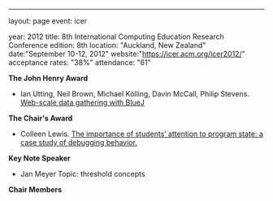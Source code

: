 ---
layout: page
event: icer

year: 2012
title: 8th International Computing Education Research Conference
edition: 8th
location: "Auckland, New Zealand"
date:"September 10-12, 2012"
website:"https://icer.acm.org/icer2012/"
acceptance rates: "38%"
attendance: "61"

**The John Henry Award**

-  Ian Utting, Neil Brown, Michael Kölling, Davin McCall, Philip Stevens. [Web-scale data gathering with BlueJ](https://dl.acm.org/doi/10.1145/2361276.2361278)

**The Chair's Award**

- Colleen Lewis. [The importance of students’ attention to program state: a case study of debugging behavior.](https://dl.acm.org/doi/10.1145/2361276.2361301)

**Key Note Speaker**

- Jan Meyer Topic: threshold concepts

**Chair Members**